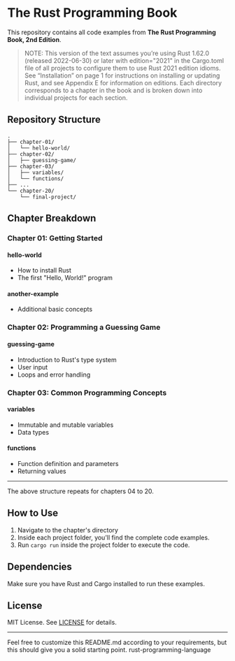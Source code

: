 # The Rust Programming Book

This repository contains all code examples from **The Rust Programming Book, 2nd Edition**.
> NOTE: This version of the text assumes you’re using Rust 1.62.0 (released 2022-06-30) or later with edition="2021" in the Cargo.toml file of all projects to configure them to use Rust 2021 edition idioms. See “Installation” on page 1 for instructions on installing or updating Rust, and see Appendix E for information on editions.
Each directory corresponds to a chapter in the book and is broken down into individual projects for each section.

## Repository Structure

```
.
├── chapter-01/
│   └── hello-world/
├── chapter-02/
│   ├── guessing-game/
├── chapter-03/
│   ├── variables/
│   └── functions/
├── ...
└── chapter-20/
    └── final-project/
```

## Chapter Breakdown

### Chapter 01: Getting Started

#### hello-world

- How to install Rust
- The first "Hello, World!" program

#### another-example

- Additional basic concepts

### Chapter 02: Programming a Guessing Game

#### guessing-game

- Introduction to Rust's type system
- User input
- Loops and error handling

### Chapter 03: Common Programming Concepts

#### variables

- Immutable and mutable variables
- Data types

#### functions

- Function definition and parameters
- Returning values

---

The above structure repeats for chapters 04 to 20.

## How to Use

1. Navigate to the chapter's directory
2. Inside each project folder, you'll find the complete code examples.
3. Run `cargo run` inside the project folder to execute the code.

## Dependencies

Make sure you have Rust and Cargo installed to run these examples.

## License

MIT License. See [LICENSE](LICENSE.md) for details.

---

Feel free to customize this README.md according to your requirements, but this should give you a solid starting point. rust-programming-language
